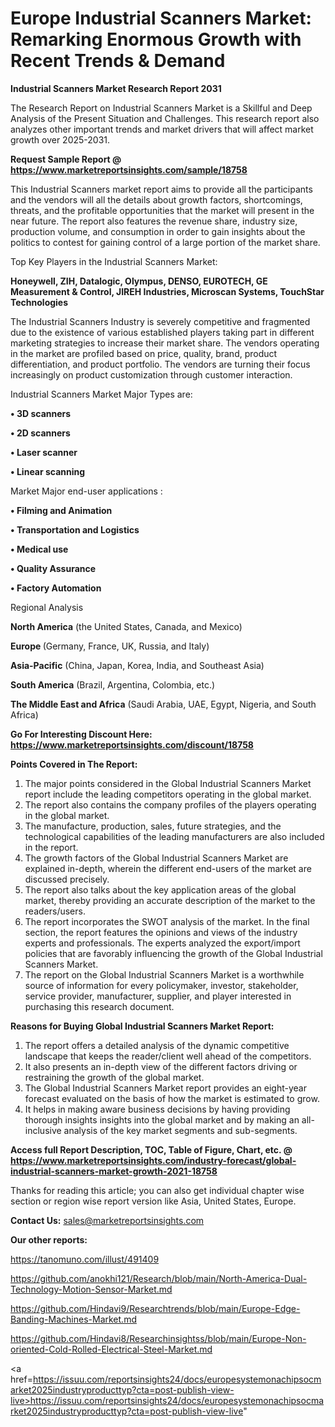  # Europe Industrial Scanners Market: Remarking Enormous Growth with Recent Trends & Demand

<strong>Industrial Scanners Market Research Report 2031</strong>

The Research Report on Industrial Scanners Market is a Skillful and Deep Analysis of the Present Situation and Challenges. This research report also analyzes other important trends and market drivers that will affect market growth over 2025-2031.

<strong>Request Sample Report @ <a href=https://www.marketreportsinsights.com/sample/18758>https://www.marketreportsinsights.com/sample/18758</a></strong>

This Industrial Scanners market report aims to provide all the participants and the vendors will all the details about growth factors, shortcomings, threats, and the profitable opportunities that the market will present in the near future. The report also features the revenue share, industry size, production volume, and consumption in order to gain insights about the politics to contest for gaining control of a large portion of the market share.

Top Key Players in the Industrial Scanners Market:

<strong>Honeywell, ZIH, Datalogic, Olympus, DENSO, EUROTECH, GE Measurement & Control, JIREH Industries, Microscan Systems, TouchStar Technologies</strong>

The Industrial Scanners Industry is severely competitive and fragmented due to the existence of various established players taking part in different marketing strategies to increase their market share. The vendors operating in the market are profiled based on price, quality, brand, product differentiation, and product portfolio. The vendors are turning their focus increasingly on product customization through customer interaction.

Industrial Scanners Market Major Types are:

<strong>• 3D scanners

• 2D scanners

• Laser scanner

• Linear scanning</strong>

Market Major end-user applications :

<strong>• Filming and Animation

• Transportation and Logistics

• Medical use

• Quality Assurance

• Factory Automation</strong>

Regional Analysis

</u><strong><b>North America</b></strong> (the United States, Canada, and Mexico)

<strong><b>Europe </b></strong>(Germany, France, UK, Russia, and Italy)

<strong><b>Asia-Pacific</b></strong> (China, Japan, Korea, India, and Southeast Asia)

<strong><b>South America</b></strong> (Brazil, Argentina, Colombia, etc.)

<strong><b>The Middle East and Africa</b></strong> (Saudi Arabia, UAE, Egypt, Nigeria, and South Africa)

<strong>Go For Interesting Discount Here: <a href=https://www.marketreportsinsights.com/discount/18758>https://www.marketreportsinsights.com/discount/18758</a></strong>

<strong>Points Covered in The Report:</strong>
<ol>
  <li>The major points considered in the Global Industrial Scanners Market report include the leading competitors operating in the global market.</li>
  <li>The report also contains the company profiles of the players operating in the global market.</li>
  <li>The manufacture, production, sales, future strategies, and the technological capabilities of the leading manufacturers are also included in the report.</li>
  <li>The growth factors of the Global Industrial Scanners Market are explained in-depth, wherein the different end-users of the market are discussed precisely.</li>
  <li>The report also talks about the key application areas of the global market, thereby providing an accurate description of the market to the readers/users.</li>
  <li>The report incorporates the SWOT analysis of the market. In the final section, the report features the opinions and views of the industry experts and professionals. The experts analyzed the export/import policies that are favorably influencing the growth of the Global Industrial Scanners Market.</li>
  <li>The report on the Global Industrial Scanners Market is a worthwhile source of information for every policymaker, investor, stakeholder, service provider, manufacturer, supplier, and player interested in purchasing this research document.</li>
</ol>
<strong>Reasons for Buying Global Industrial Scanners Market Report:</strong>

<ol>
  <li>The report offers a detailed analysis of the dynamic competitive landscape that keeps the reader/client well ahead of the competitors.</li>
  <li>It also presents an in-depth view of the different factors driving or restraining the growth of the global market.</li>
  <li>The Global Industrial Scanners Market report provides an eight-year forecast evaluated on the basis of how the market is estimated to grow.</li>
  <li>It helps in making aware business decisions by having providing thorough insights insights into the global market and by making an all-inclusive analysis of the key market segments and sub-segments.</li>
</ol>
<strong>Access full Report Description, TOC, Table of Figure, Chart, etc. @ <a href=https://www.marketreportsinsights.com/industry-forecast/global-industrial-scanners-market-growth-2021-18758>https://www.marketreportsinsights.com/industry-forecast/global-industrial-scanners-market-growth-2021-18758</a></strong>


Thanks for reading this article; you can also get individual chapter wise section or region wise report version like Asia, United States, Europe.

<strong>Contact Us:</strong>
sales@marketreportsinsights.com

<strong>Our other reports:</strong>

<a href=https://tanomuno.com/illust/491409>https://tanomuno.com/illust/491409</a>

<a href=https://github.com/anokhi121/Research/blob/main/North-America-Dual-Technology-Motion-Sensor-Market.md>https://github.com/anokhi121/Research/blob/main/North-America-Dual-Technology-Motion-Sensor-Market.md</a>

<a href=https://github.com/Hindavi9/Researchtrends/blob/main/Europe-Edge-Banding-Machines-Market.md>https://github.com/Hindavi9/Researchtrends/blob/main/Europe-Edge-Banding-Machines-Market.md</a>

<a href=https://github.com/Hindavi8/Researchinsightss/blob/main/Europe-Non-oriented-Cold-Rolled-Electrical-Steel-Market.md>https://github.com/Hindavi8/Researchinsightss/blob/main/Europe-Non-oriented-Cold-Rolled-Electrical-Steel-Market.md</a>

<a href=https://issuu.com/reportsinsights24/docs/europesystemonachipsocmarket2025industryproducttyp?cta=post-publish-view-live>https://issuu.com/reportsinsights24/docs/europesystemonachipsocmarket2025industryproducttyp?cta=post-publish-view-live</a>"

